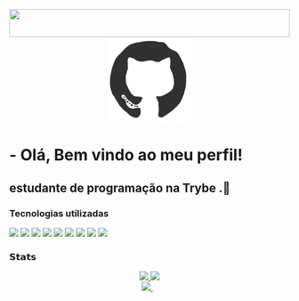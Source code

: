 <img src="https://via.placeholder.com/15/1AACCD/000000?text=+" width="100%" height="50px" >
<div align="center">
<img src="https://github.com/MatheusMena/MatheusMena/blob/main/octo.gif" alt="GitHub Logo" width="150" height="150" />
</div>

#     - Olá, Bem vindo ao meu perfil!
  estudante de programação na Trybe .👋
  ---
  
  <h3> Tecnologias utilizadas </h3>
  <p>
   <img src="https://cdn.icon-icons.com/icons2/2415/PNG/512/react_original_logo_icon_146374.png" width="50">
   <img src="https://cdn.icon-icons.com/icons2/2415/PNG/512/html_plain_wordmark_logo_icon_146476.png" width="50">
   <img src="https://cdn.icon-icons.com/icons2/2415/PNG/512/css_plain_wordmark_logo_icon_146574.png" width="50">
   <img src="https://cdn.icon-icons.com/icons2/2415/PNG/512/redux_original_logo_icon_146365.png" width="50">
   <img src="https://cdn.icon-icons.com/icons2/2415/PNG/512/git_plain_logo_icon_146507.png" width="50">
   <img src="https://cdn.icon-icons.com/icons2/2107/PNG/512/file_type_vscode_icon_130084.png" width="50">
   <img src="https://cdn.icon-icons.com/icons2/2415/PNG/512/javascript_original_logo_icon_146455.png" width="50">
   <img src="https://cdn.icon-icons.com/icons2/70/PNG/512/ubuntu_14143.png" width="50">
   <img src="https://cdn.icon-icons.com/icons2/2108/PNG/512/slack_icon_130829.png" width="50">
  <p> 
<h3>  𝗦𝘁𝗮𝘁𝘀 </h3>
<div align="center">
  <a href="https://github.com/MatheusMena">
  <img height="180em" src="https://github-readme-stats.vercel.app/api?username=MatheusMena&show_icons=true&theme=dracula&include_all_commits=true&count_private=true&cache_seconds=1800"/>
  <img height="180em" src="https://github-readme-stats.vercel.app/api/top-langs/?username=MatheusMena&layout=compact&langs_count=7&theme=dracula&cache_seconds=1800"/>
<br />
 <a href="https://www.linkedin.com/in/matheus-marino-2b211373/">
    <img src="https://img.shields.io/badge/linkedin-%230077B5.svg?&style=for-the-badge&logo=linkedin&logoColor=white" />
  </a>&nbsp;&nbsp;  

